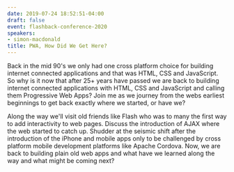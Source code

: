 ```yaml
---
date: 2019-07-24 18:52:51-04:00
draft: false
event: flashback-conference-2020
speakers:
- simon-macdonald
title: PWA, How Did We Get Here?
---
```



Back in the mid 90's we only had one cross platform choice for building internet connected applications and that was HTML, CSS and JavaScript. So why is it now that after 25+ years have passed we are back to building internet connected applications with HTML, CSS and JavaScript and calling them Progressive Web Apps? Join me as we journey from the webs earliest beginnings to get back exactly where we started, or have we?

Along the way we'll visit old friends like Flash who was to many the first way to add interactivity to web pages. Discuss the introduction of AJAX where the web started to catch up. Shudder at the seismic shift after the introduction of the iPhone and mobile apps only to be challenged by cross platform mobile development platforms like Apache Cordova. Now, we are back to building plain old web apps and what have we learned along the way and what might be coming next?
